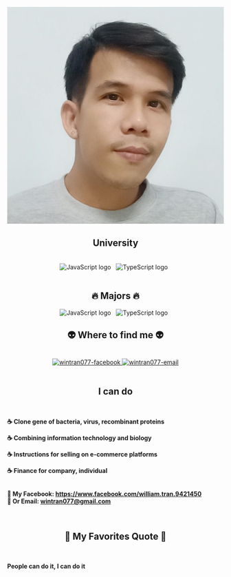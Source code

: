 <p><img src="https://github.com/wintran077/wintran077/blob/6c860a51e6b67ad358b2a4d9eb537a54f617ed07/135880649_3761479020580419_7801725965983328746_n.jpg"/></a>

<h2 align="center">University</h2>
<br>

<div align="center">
<span><img src="https://img.shields.io/badge/Ho%20Chi%20Minh%20City%20University%20of%20Science-blue" alt="JavaScript logo" title="Ho Chi Minh City University of Science" height="25" /></span>
&nbsp;
<span><img src="https://img.shields.io/badge/University%20of%20Economics%20Ho%20Chi%20Minh%20City-green" alt="TypeScript logo" title="University of Economics Ho Chi Minh City" height="25" /></span>
&nbsp;
</div>
<br>
<h2 align="center">🔥 Majors 🔥</h2>
<div align="center">
<span><img src="https://img.shields.io/badge/Biology-red" alt="JavaScript logo" title="Biology" height="25" /></span>
&nbsp;
<span><img src="https://img.shields.io/badge/Finance-yellow" alt="TypeScript logo" title="Finance" height="25" /></span>
&nbsp;
</div>
<h2 align="center">👽 Where to find me 👽</h2>
<br>
<!-- https://icons8.com -->
<div align="center">
  <a href="https://facebook.com/william.tran.9421450" target="blank">
    <img src="https://img.icons8.com/bubbles/100/000000/facebook-new.png" alt="wintran077-facebook" />
  </a>
  <a href="mailto:wintran077@gmail.com" target="top">
    <img src="https://img.icons8.com/bubbles/100/000000/apple-mail.png" alt="wintran077-email" />
  </a>
</div>

<br>

<h2 align="center">I can do</h2>
<br>
<p><strong>☕ Clone gene of bacteria, virus, recombinant proteins </strong></a>
<p><strong>☕ Combining information technology and biology </strong></a>
<p><strong>☕ Instructions for selling on e-commerce platforms </strong></a>
<p><strong>☕ Finance for company, individual</strong></p>
<p>
  <br>
  <strong>🔗 My Facebook: <a href="https://www.facebook.com/william.tran.9421450" target="_blank">https://www.facebook.com/william.tran.9421450</a></strong>
  <br>
  <strong>📧 Or Email: <a href="mailto:wintran077@gmail.com" target="_top">wintran077@gmail.com</a></strong>
</p>

<br>
<h2 align="center">📑 My Favorites Quote 📑</h2>
<br>
<p><strong>People can do it, I can do it</strong></p>
